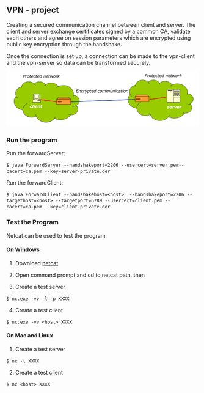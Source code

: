 ## VPN - project
Creating a secured communication channel between client and server. The client and server exchange certificates signed by a common CA, validate each others and agree on session parameters which are encrypted using public key encryption through the handshake.

Once the connection is set up, a connection can be made to the vpn-client and the vpn-server so data can be transformed securely.

![vpn netwrok ](https://github.com/5habeeb/VPN-Project/blob/master/vpn.png)

### Run the program
Run the forwardServer:
```
$ java ForwardServer --handshakeport=2206 --usercert=server.pem--cacert=ca.pem --key=server-private.der
```
   
Run the forwardClient:
```
$ java ForwardClient --handshakehost=<host>  --handshakeport=2206 --targethost=<host> --targetport=6789 --usercert=client.pem --cacert=ca.pem --key=client-private.der
```

### Test the Program
Netcat can be used to test the program.

#### On Windows
1. Download [netcat](https://eternallybored.org/misc/netcat/)
2. Open command prompt and cd to netcat path, then
 
3. Create a test server
```
$ nc.exe -vv -l -p XXXX
```
4. Create a test client
```
$ nc.exe -vv <host> XXXX
```

#### On Mac and Linux
1. Create a test server
```
$ nc -l XXXX
```
2. Create a test client
```
$ nc <host> XXXX
```
